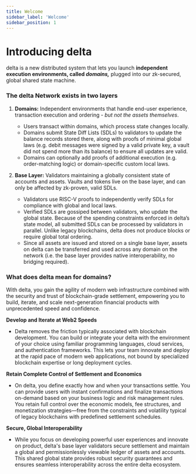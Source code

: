 ```yaml
---
title: Welcome
sidebar_label: 'Welcome'
sidebar_position: 1
---
```


# Introducing delta

delta is a new distributed system that lets you launch **independent execution environments, called *domains,*** plugged into our zk-secured, global shared state machine. 

### The delta Network exists in two layers
1. **Domains:** Independent environments that handle end-user experience, transaction execution and ordering - *but not the assets themselves*.
    - Users transact within domains, which process state changes locally.
    - Domains submit State Diff Lists (SDLs) to validators to update the balance records stored there, along with proofs of minimal global laws (e.g. debit messages were signed by a valid private key, a vault did not spend more than its balance) to ensure all updates are valid.
    - Domains can optionally add proofs of additional execution (e.g. order-matching logic) or domain-specific custom local laws.

2. **Base Layer:** Validators maintaining a globally consistent state of accounts and assets. Vaults and tokens live on the base layer, and can only be affected by zk-proven, valid SDLs.
    - Validators use RISC-V proofs to independently verify SDLs for compliance with global and local laws.
    - Verified SDLs are gossiped between validators, who update the global state. Because of the spending constraints enforced in delta’s state model, all submitted SDLs can be processed by validators in parallel. Unlike legacy blockchains, delta does not produce blocks or require global total ordering.
    - Since all assets are issued and stored on a single base layer, assets on delta can be transferred and used across any domain on the network (i.e. the base layer provides native interoperability, no bridging required).
    
### What does delta mean for domains?

With delta, you gain the agility of modern web infrastructure combined with the security and trust of blockchain-grade settlement, empowering you to build, iterate, and scale next-generation financial products with unprecedented speed and confidence.

**Develop and Iterate at Web2 Speeds**
- Delta removes the friction typically associated with blockchain development. You can build or integrate your delta with the environment of your choice using familiar programming languages, cloud services, and authentication frameworks. This lets your team innovate and deploy at the rapid pace of modern web applications, not bound by specialized blockchain expertise or long deployment cycles.

**Retain Complete Control of Settlement and Economics**
- On delta, you define exactly how and when your transactions settle. You can provide users with instant confirmations and finalize transactions on-demand based on your business logic and risk management rules. You retain full control over the economic models, fee structures, and monetization strategies—free from the constraints and volatility typical of legacy blockchains with predefined settlement schedules.

**Secure, Global Interoperability**
- While you focus on developing powerful user experiences and innovate on product, delta's base layer validators secure settlement and maintain a global and permissionlessly viewable ledger of assets and accounts. This shared global state provides robust security guarantees and ensures seamless interoperability across the entire delta ecosystem.